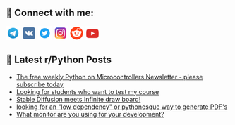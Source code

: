 ## 🔎 Connect with me:
[<img src="https://github.com/bullbesh/bullbesh/blob/main/images/Telegram.png" width="32" height="32" />](https://t.me/bullbesh)
[<img src="https://github.com/bullbesh/bullbesh/blob/main/images/VK.png" width="32" height="32" />](https://vk.com/bullbesh)
[<img src="https://github.com/bullbesh/bullbesh/blob/main/images/Twitter.png" width="32" height="32" />](https://twitter.com/bullbesh1)
[<img src="https://github.com/bullbesh/bullbesh/blob/main/images/Instagram.png" width="32" height="32" />](https://www.instagram.com/bullbesh)
[<img src="https://github.com/bullbesh/bullbesh/blob/main/images/Reddit.png" width="32" height="32" />](https://www.reddit.com/user/bullbesh)
[<img src="https://github.com/bullbesh/bullbesh/blob/main/images/YouTube.png" width="32" height="32" />](https://www.youtube.com/channel/UCtfjRs6uzgq5mfm8S06WTcg)

## 📕 Latest r/Python Posts
<!-- BLOG-POST-LIST:START -->
- [The free weekly Python on Microcontrollers Newsletter - please subscribe today](https://www.reddit.com/r/Python/comments/y0fgvw/the_free_weekly_python_on_microcontrollers/)
- [Looking for students who want to test my course](https://www.reddit.com/r/Python/comments/y0f2hl/looking_for_students_who_want_to_test_my_course/)
- [Stable Diffusion meets Infinite draw board!](https://www.reddit.com/r/Python/comments/y0es0d/stable_diffusion_meets_infinite_draw_board/)
- [looking for an &quot;low dependency&quot; or pythonesque way to generate PDF&#39;s](https://www.reddit.com/r/Python/comments/y0dxrg/looking_for_an_low_dependency_or_pythonesque_way/)
- [What monitor are you using for your development?](https://www.reddit.com/r/Python/comments/y0dsk5/what_monitor_are_you_using_for_your_development/)
<!-- BLOG-POST-LIST:END -->
